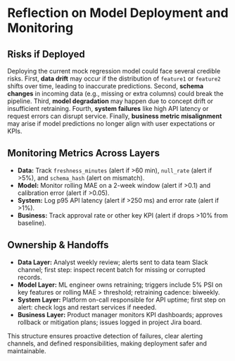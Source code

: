 # Reflection on Model Deployment and Monitoring

## Risks if Deployed
Deploying the current mock regression model could face several credible risks. First, **data drift** may occur if the distribution of `feature1` or `feature2` shifts over time, leading to inaccurate predictions. Second, **schema changes** in incoming data (e.g., missing or extra columns) could break the pipeline. Third, **model degradation** may happen due to concept drift or insufficient retraining. Fourth, **system failures** like high API latency or request errors can disrupt service. Finally, **business metric misalignment** may arise if model predictions no longer align with user expectations or KPIs.

## Monitoring Metrics Across Layers
- **Data:** Track `freshness_minutes` (alert if >60 min), `null_rate` (alert if >5%), and `schema_hash` (alert on mismatch).  
- **Model:** Monitor rolling MAE on a 2-week window (alert if >0.1) and calibration error (alert if >0.05).  
- **System:** Log p95 API latency (alert if >250 ms) and error rate (alert if >1%).  
- **Business:** Track approval rate or other key KPI (alert if drops >10% from baseline).

## Ownership & Handoffs
- **Data Layer:** Analyst weekly review; alerts sent to data team Slack channel; first step: inspect recent batch for missing or corrupted records.  
- **Model Layer:** ML engineer owns retraining; triggers include 5% PSI on key features or rolling MAE > threshold; retraining cadence: biweekly.  
- **System Layer:** Platform on-call responsible for API uptime; first step on alert: check logs and restart services if needed.  
- **Business Layer:** Product manager monitors KPI dashboards; approves rollback or mitigation plans; issues logged in project Jira board.  

This structure ensures proactive detection of failures, clear alerting channels, and defined responsibilities, making deployment safer and maintainable.

